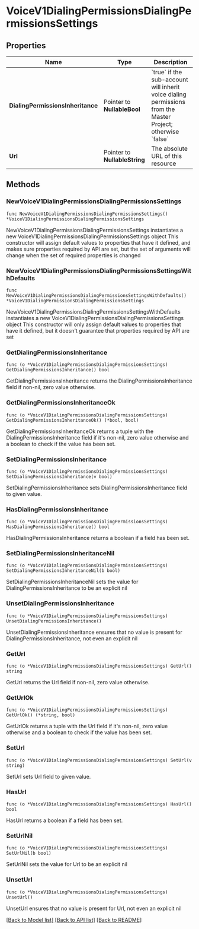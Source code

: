 # VoiceV1DialingPermissionsDialingPermissionsSettings

## Properties

Name | Type | Description
------------ | ------------- | -------------
**DialingPermissionsInheritance** | Pointer to **NullableBool** | &#x60;true&#x60; if the sub-account will inherit voice dialing permissions from the Master Project; otherwise &#x60;false&#x60; | [optional] 
**Url** | Pointer to **NullableString** | The absolute URL of this resource | [optional] 

## Methods

### NewVoiceV1DialingPermissionsDialingPermissionsSettings

`func NewVoiceV1DialingPermissionsDialingPermissionsSettings() *VoiceV1DialingPermissionsDialingPermissionsSettings`

NewVoiceV1DialingPermissionsDialingPermissionsSettings instantiates a new VoiceV1DialingPermissionsDialingPermissionsSettings object
This constructor will assign default values to properties that have it defined,
and makes sure properties required by API are set, but the set of arguments
will change when the set of required properties is changed

### NewVoiceV1DialingPermissionsDialingPermissionsSettingsWithDefaults

`func NewVoiceV1DialingPermissionsDialingPermissionsSettingsWithDefaults() *VoiceV1DialingPermissionsDialingPermissionsSettings`

NewVoiceV1DialingPermissionsDialingPermissionsSettingsWithDefaults instantiates a new VoiceV1DialingPermissionsDialingPermissionsSettings object
This constructor will only assign default values to properties that have it defined,
but it doesn't guarantee that properties required by API are set

### GetDialingPermissionsInheritance

`func (o *VoiceV1DialingPermissionsDialingPermissionsSettings) GetDialingPermissionsInheritance() bool`

GetDialingPermissionsInheritance returns the DialingPermissionsInheritance field if non-nil, zero value otherwise.

### GetDialingPermissionsInheritanceOk

`func (o *VoiceV1DialingPermissionsDialingPermissionsSettings) GetDialingPermissionsInheritanceOk() (*bool, bool)`

GetDialingPermissionsInheritanceOk returns a tuple with the DialingPermissionsInheritance field if it's non-nil, zero value otherwise
and a boolean to check if the value has been set.

### SetDialingPermissionsInheritance

`func (o *VoiceV1DialingPermissionsDialingPermissionsSettings) SetDialingPermissionsInheritance(v bool)`

SetDialingPermissionsInheritance sets DialingPermissionsInheritance field to given value.

### HasDialingPermissionsInheritance

`func (o *VoiceV1DialingPermissionsDialingPermissionsSettings) HasDialingPermissionsInheritance() bool`

HasDialingPermissionsInheritance returns a boolean if a field has been set.

### SetDialingPermissionsInheritanceNil

`func (o *VoiceV1DialingPermissionsDialingPermissionsSettings) SetDialingPermissionsInheritanceNil(b bool)`

 SetDialingPermissionsInheritanceNil sets the value for DialingPermissionsInheritance to be an explicit nil

### UnsetDialingPermissionsInheritance
`func (o *VoiceV1DialingPermissionsDialingPermissionsSettings) UnsetDialingPermissionsInheritance()`

UnsetDialingPermissionsInheritance ensures that no value is present for DialingPermissionsInheritance, not even an explicit nil
### GetUrl

`func (o *VoiceV1DialingPermissionsDialingPermissionsSettings) GetUrl() string`

GetUrl returns the Url field if non-nil, zero value otherwise.

### GetUrlOk

`func (o *VoiceV1DialingPermissionsDialingPermissionsSettings) GetUrlOk() (*string, bool)`

GetUrlOk returns a tuple with the Url field if it's non-nil, zero value otherwise
and a boolean to check if the value has been set.

### SetUrl

`func (o *VoiceV1DialingPermissionsDialingPermissionsSettings) SetUrl(v string)`

SetUrl sets Url field to given value.

### HasUrl

`func (o *VoiceV1DialingPermissionsDialingPermissionsSettings) HasUrl() bool`

HasUrl returns a boolean if a field has been set.

### SetUrlNil

`func (o *VoiceV1DialingPermissionsDialingPermissionsSettings) SetUrlNil(b bool)`

 SetUrlNil sets the value for Url to be an explicit nil

### UnsetUrl
`func (o *VoiceV1DialingPermissionsDialingPermissionsSettings) UnsetUrl()`

UnsetUrl ensures that no value is present for Url, not even an explicit nil

[[Back to Model list]](../README.md#documentation-for-models) [[Back to API list]](../README.md#documentation-for-api-endpoints) [[Back to README]](../README.md)


